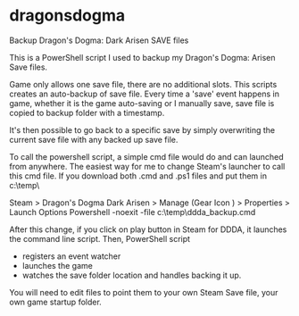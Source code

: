 # dragonsdogma
Backup Dragon's Dogma: Dark Arisen SAVE files

This is a PowerShell script I used to backup my Dragon's Dogma: Arisen Save files.

Game only allows one save file, there are no additional slots. This scripts creates an auto-backup of save file.
Every time a 'save' event happens in game, whether it is the game auto-saving or I manually save, save file is copied to backup folder with a timestamp.

It's then possible to go back to a specific save by simply overwriting the current save file with any backed up save file.

To call the powershell script, a simple cmd file would do and can launched from anywhere.
The easiest way for me to change Steam's launcher to call this cmd file.
If you download both .cmd and .ps1 files and put them in c:\temp\

Steam > Dragon's Dogma Dark Arisen > Manage (Gear Icon ) > Properties > Launch Options
Powershell -noexit -file c:\temp\ddda_backup.cmd

After this change, if you click on play button in Steam for DDDA, it launches the command line script.
Then, PowerShell script 
- registers an event watcher
- launches the game
- watches the save folder location and handles backing it up.

You will need to edit files to point them to your own Steam Save file, your own game startup folder.  
